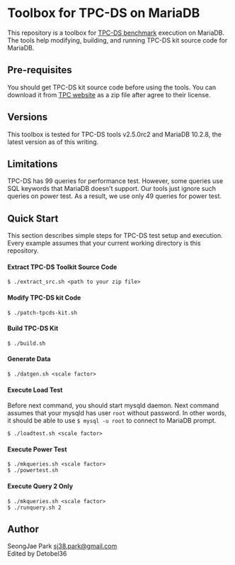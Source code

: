 # Toolbox for TPC-DS on MariaDB

This repository is a toolbox for [TPC-DS benchmark](http://www.tpc.org/tpcds/) execution on MariaDB.  The
tools help modifying, building, and running TPC-DS kit source code for MariaDB.


## Pre-requisites

You should get TPC-DS kit source code before using the tools.  You can download
it from [TPC website](http://www.tpc.org/tpc_documents_current_versions/download_programs/tools-download-request.asp?bm_type=TPC-DS&bm_vers=2.5.0&mode=CURRENT-ONLY) as a zip file after agree to their license.


## Versions

This toolbox is tested for TPC-DS tools v2.5.0rc2 and MariaDB 10.2.8, the
latest version as of this writing.


## Limitations

TPC-DS has 99 queries for performance test.  However, some queries use SQL
keywords that MariaDB doesn't support.  Our tools just ignore such queries on
power test.  As a result, we use only 49 queries for power test.


## Quick Start

This section describes simple steps for TPC-DS test setup and execution.  Every
example assumes that your current working directory is this repository.


#### Extract TPC-DS Toolkit Source Code

```
$ ./extract_src.sh <path to your zip file>
```


#### Modify TPC-DS kit Code

```
$ ./patch-tpcds-kit.sh
```


#### Build TPC-DS Kit

```
$ ./build.sh
```


#### Generate Data

```
$ ./datgen.sh <scale factor>
```


#### Execute Load Test

Before next command, you should start mysqld daemon.  Next command assumes that
your mysqld has user `root` without password.  In other words, it should be
able to use `$ mysql -u root` to connect to MariaDB prompt.
```
$ ./loadtest.sh <scale factor>
```


#### Execute Power Test

```
$ ./mkqueries.sh <scale factor>
$ ./powertest.sh
```


#### Execute Query 2 Only

```
$ ./mkqueries.sh <scale factor>
$ ./runquery.sh 2
```


## Author

SeongJae Park <sj38.park@gmail.com>    
Edited by Detobel36

